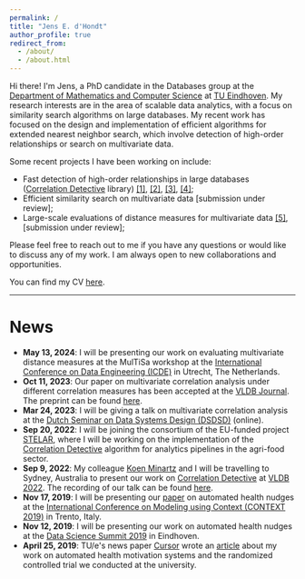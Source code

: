 ```yaml
---
permalink: /
title: "Jens E. d'Hondt"
author_profile: true
redirect_from: 
  - /about/
  - /about.html
---
```


Hi there! I'm Jens, a PhD candidate in the Databases group at the [Department of Mathematics and Computer Science](https://www.tue.nl/en/our-university/departments/mathematics-and-computer-science) at [TU Eindhoven](https://www.tue.nl/en/).
My research interests are in the area of scalable data analytics, with a focus on similarity search algorithms on large databases.
My recent work has focused on the design and implementation of efficient algorithms for extended nearest neighbor search, which involve detection of high-order relationships or search on multivariate data.

Some recent projects I have been working on include:
- Fast detection of high-order relationships in large databases ([Correlation Detective](https://correlationdetective.com/) library) [[1]](https://www.vldb.org/pvldb/vol15/p1266-papapetrou.pdf), [[2]](https://link.springer.com/article/10.1007/s00778-023-00815-y), [[3]](https://ieeexplore.ieee.org/document/10597715), [[4]](https://pure.tue.nl/ws/portalfiles/portal/199766579/d_Hondt_J..pdf);
- Efficient similarity search on multivariate data [submission under review];
- Large-scale evaluations of distance measures for multivariate data [[5]](https://ieeexplore.ieee.org/abstract/document/10555114), [submission under review];

Please feel free to reach out to me if you have any questions or would like to discuss any of my work. I am always open to new collaborations and opportunities.

You can find my CV [here](/files/CV_Jens_dHondt.pdf).

---

# News
- **May 13, 2024**: I will be presenting our work on evaluating multivariate distance measures at the MulTiSa workshop at the [International Conference on Data Engineering (ICDE)](https://icde2024.github.io/) in Utrecht, The Netherlands.
- **Oct 11, 2023**: Our paper on multivariate correlation analysis under different correlation measures has been accepted at the [VLDB Journal](https://www.springer.com/journal/778). The preprint can be found [here](https://link.springer.com/article/10.1007/s00778-023-00815-y).
- **Mar 24, 2023**: I will be giving a talk on multivariate correlation analysis at the [Dutch Seminar on Data Systems Design (DSDSD)](https://dsdsd.da.cwi.nl/past_talks/Jens-d-Hondt/) (online).
- **Sep 20, 2022**: I will be joining the consortium of the EU-funded project [STELAR](https://stelar-project.eu/), where I will be working on the implementation of the [Correlation Detective](https://correlationdetective.com/) algorithm for analytics pipelines in the agri-food sector.
- **Sep 9, 2022**: My colleague [Koen Minartz](https://kminartz.github.io/) and I will be travelling to Sydney, Australia to present our work on [Correlation Detective](https://correlationdetective.com/) at [VLDB 2022](https://vldb.org/2022/). The recording of our talk can be found [here](https://correlationdetective.com/pages/technicalities/).
- **Nov 17, 2019**: I will be presenting our [paper](https://link.springer.com/chapter/10.1007/978-3-030-34974-5_11) on automated health nudges at the [International Conference on Modeling using Context (CONTEXT 2019)](http://context19.di.unito.it/) in Trento, Italy.
- **Nov 12, 2019**: I will be presenting our work on automated health nudges at the [Data Science Summit 2019](https://www.tue.nl/en/research/research-areas/data-science/data-science-summit-2019) in Eindhoven.
- **April 25, 2019**: TU/e's news paper [Cursor](https://www.cursor.tue.nl/nieuws) wrote an [article](https://www.cursor.tue.nl/nieuws/2019/april/week-4/welke-faculteit-is-het-fitste/) about my work on automated health motivation systems and the randomized controlled trial we conducted at the university.
